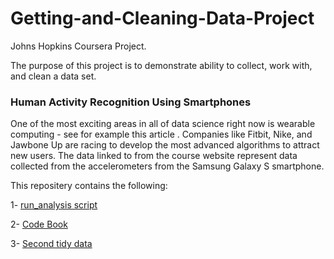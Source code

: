 # Getting-and-Cleaning-Data-Project
Johns Hopkins Coursera Project.

The purpose of this project is to demonstrate  ability to collect, work with, and clean a data set.

### Human Activity Recognition Using Smartphones
One of the most exciting areas in all of data science right now is wearable computing - see for example this article . Companies like Fitbit, Nike, and Jawbone Up are racing to develop the most advanced algorithms to attract new users. The data linked to from the course website represent data collected from the accelerometers from the Samsung Galaxy S smartphone. 


This repositery contains the following:

1- [run_analysis script](https://github.com/salqx/Getting-and-Cleaning-Data-Project/blob/master/run_analysis.R)

2- [Code Book](https://github.com/salqx/Getting-and-Cleaning-Data-Project/blob/master/CodeBook.md)

3- [Second tidy data](https://github.com/salqx/Getting-and-Cleaning-Data-Project/blob/master/TidyData.txt)



